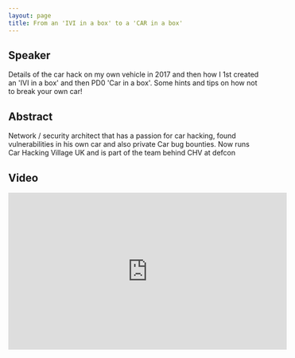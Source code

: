 ```yaml
---
layout: page
title: From an 'IVI in a box' to a 'CAR in a box'
---
```


Speaker 
-----------------
Details of the car hack on my own vehicle in 2017 and then how I 1st created an 'IVI in a box' and then PD0 'Car in a box'. Some hints and tips on how not to break your own car!

Abstract
-----------------
Network / security architect that has a passion for car hacking, found vulnerabilities in his own car and also private Car bug bounties. Now runs Car Hacking Village UK and is part of the team behind CHV at defcon


Video
-----

<div class="container">
	<iframe width="560" height="315" src="https://www.youtube-nocookie.com/embed/e_7PklFoJe8" frameborder="0" allow="accelerometer; autoplay; encrypted-media; gyroscope; picture-in-picture" allowfullscreen></iframe>
</div>